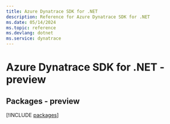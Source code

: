```yaml
---
title: Azure Dynatrace SDK for .NET
description: Reference for Azure Dynatrace SDK for .NET
ms.date: 05/14/2024
ms.topic: reference
ms.devlang: dotnet
ms.service: dynatrace
---
```

# Azure Dynatrace SDK for .NET - preview
## Packages - preview
[!INCLUDE [packages](dynatrace-index.md)]